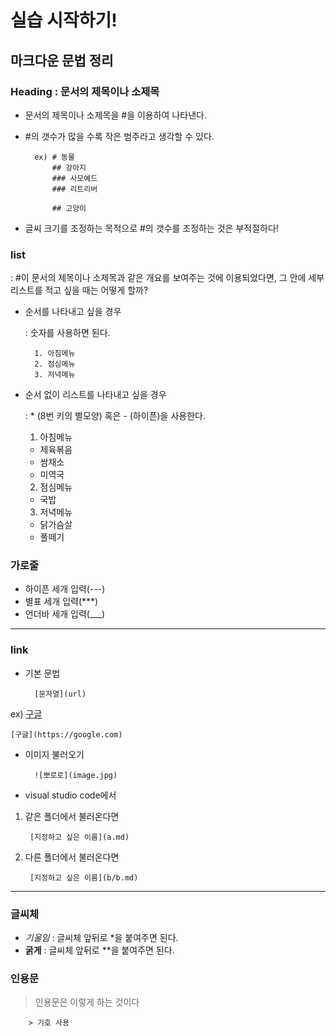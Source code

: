 # 실습 시작하기!

## 마크다운 문법 정리

### Heading : 문서의 제목이나 소제목

* 문서의 제목이나 소제목을 #을 이용하여 나타낸다.
* #의 갯수가 많을 수록 작은 범주라고 생각할 수 있다.
        
        ex) # 동물
            ## 강아지
            ### 사모예드
            ### 리트리버

            ## 고양이
* 글씨 크기를 조정하는 목적으로 #의 갯수를 조정하는 것은 부적절하다!

### list
: #이 문서의 제목이나 소제목과 같은 개요를 보여주는 것에 이용되었다면, 그 안에 세부 리스트를 적고 싶을 때는 어떻게 할까?

* 순서를 나타내고 싶을 경우
    
    : 숫자를 사용하면 된다.

        1. 아침메뉴
        2. 점심메뉴
        3. 저녁메뉴
* 순서 없이 리스트를 나타내고 싶을 경우

    : * (8번 키의 별모양) 혹은 - (하이픈)을 사용한다.
    
    1. 아침메뉴
    * 제육볶음
    * 쌈채소
    *  미역국
    2. 점심메뉴
    * 국밥
    3. 저녁메뉴
    * 닭가슴살
    - 풀떼기
    
### 가로줄
* 하이픈 세개 입력(---)
* 별표 세개 입력(***)
* 언더바 세개 입력(___)

---

### link
* 기본 문법

        [문자열](url)

ex) [구글](https://google.com)

    [구글](https://google.com)
* 이미지 불러오기

        ![뽀로로](image.jpg)

* visual studio code에서
    
1. 같은 폴더에서 불러온다면

        [지정하고 싶은 이름](a.md)

2. 다른 폴더에서 불러온다면

        [지정하고 싶은 이름](b/b.md)

---

### 글씨체
* *기울임* : 글씨체 앞뒤로 *을 붙여주면 된다.
* **굵게** : 글씨체 앞뒤로 **을 붙여주면 된다.

### 인용문

> 인용문은 이렇게 하는 것이다

        > 기호 사용
    

